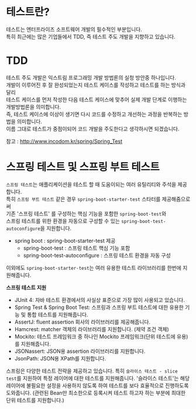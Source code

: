 # 테스트란? 
테스트는 엔터프라이즈 소프트웨어 개발의 필수적인 부분입니다.   
특히 최근에는 많은 기업들에서 TDD, 즉 테스트 주도 개발을 지향하고 있습니다.     

# TDD
테스트 주도 개발은 익스트림 프로그래밍 개발 방법론의 실청 방안중 하나입니다.     
개발이 이루어진 후 잘 완성되었는지 테스트 케이스를 작성하고 테스트를 하는 방식과 달리       
테스트 케이스를 먼저 작성한 다음 테스트 케이스에 맞추어 실제 개발 단계로 이행하는 개발방법론을 의미합니다.   
즉, 테스트 케이스에 이상이 생기면 다시 코드를 수정하고 개선하는 과정을 반복하는 방법을 의미합니다.       
이름 그대로 테스트가 중점이되어 코드 개발을 주도한다고 생각하시면 되겠습니다.      
    
참고 : http://www.incodom.kr/spring/Spring_Test
  
# 스프링 테스트 및 스프링 부트 테스트       
`스프링 테스트`는 애플리케이션을 테스트 할 때 도움이되는 여러 유틸리티와 주석을 제공합니다.       
특히 `스프링 부트 테스트` 같은 경우 `spring-boot-starter-test` 스타터를 제공해줌으로써      
기존 '스프링 테스트' 를 구성하는 핵심 기능을 포함한 `spring-boot-test`와     
스프링 테스트를 위한 환경을 자동으로 구성할 수 있는 `spring-boot-test-autoconfigure`을 지원합니다.       

* spring boot : spring-boot-starter-test 제공 
    * spring-boot-test : 스프링 테스트 핵심 기능 포함
    * spring-boot-test-autoconfigure : 스프링 테스트 환경을 자동 구성 
    
이외에도 `spring-boot-starter-test`는 여러 유용한 테스트 라이브러리를 한번에 지원해줍니다.        
       
**스프링 테스트 지원**
* JUnit 4: 자바 테스트 환경에서의 사실상 표준으로 가장 많이 사용되고 있습니다. 
* Spring Test & Spring Boot Test: 스프링과 스프링 부트 테스트에 대한 유용한 기능 및 통합 테스트를 지원해줍니다. 
* AssertJ: fluent assertion 회사의 라이브러리를 제공해줍니다.
* Hamcrest: matcher 객체의 라이브러리를 지원합니다. (제약 조건 객체)
* Mockito: 테스트 프레임워크 중 하나인 Mockito 프레임워크(단위 테스트에 유용)를 지원해줍니다.   
* JSONassert: JSON용 assertion 라이브러리를 지원합니다. 
* JsonPath: JSON용 XPath를 지원합니다.







스프링은 다양한 테스트 전략을 제공하고 있습니다. 
특히 `슬라이스 테스트 - slice test`를 지원하여 특정 레이어에 대한 테스트를 지원해줍니다.
'슬라이스 테스트'는 해당 레이어에 불필요한 설정을 사용하지 않도록 하여 테스트를 보다 효율적으로 진행하도록 도와줍니다.
(관련된 Bean만 최소한으로 등록시켜 테스트 하고자 하는 부분에 최대한 단위 테스트를 지원합니다.)    



